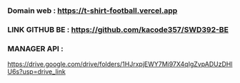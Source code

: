 ### Domain web : https://t-shirt-football.vercel.app
### LINK GITHUB BE : https://github.com/kacode357/SWD392-BE
### MANAGER API :
https://drive.google.com/drive/folders/1HJrxpjEWY7Mi97X4qIgZvpADUzDHlU6s?usp=drive_link

